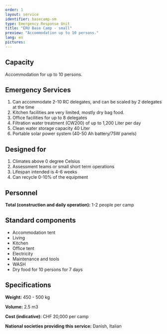 ```yaml
---
order: 1
layout: service
identifier: basecamp-sm
type: Emergency Response Unit
title: "ERU Base Camp - small"
preview: "Accommodation up to 10 persons."
lang: en
pictures:
---
```


## Capacity

Accommodation for up to 10 persons.

## Emergency Services

1. Can accommodate 2-10 RC delegates, and can be scaled by 2 delegates at the time
2. Kitchen facilities are very limited, mostly dry bag food.
3. Office facilities for up to 8 delegates
4. Filtration water treatment (CW200) of up to 1,200 Liter per day
6. Clean water storage capacity 40 Liter
7. Portable solar power system (40-50 Ah battery/75W panels)

## Designed for

1. Climates above 0 degree Celsius
2. Assessment teams or small short term operations
3. Lifespan intended is 4-6 weeks
4. Can recycle 0-10% of the equipment

## Personnel

**Total (construction and daily operation):** 1-2 people per camp

## Standard components

- Accommodation tent
- Living
- Kitchen
- Office tent
- Electricity
- Maintenance and tools
- WASH
- Dry food for 10 persons for 7 days

## Specifications

**Weight:** 450 - 500 kg

**Volume:** 2.5 m3

**Cost (indicative):** CHF 20,000 per camp

**National societies providing this service:** Danish, Italian
